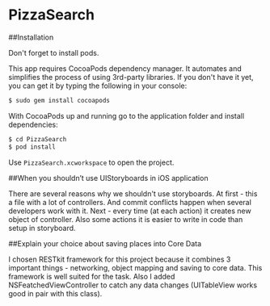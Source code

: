 # PizzaSearch


##Installation

Don't forget to install pods. 

This app requires CocoaPods dependency manager. It automates and simplifies the process of using 3rd-party libraries. If you don't have it yet, you can get it by typing the following in your console:

``` sh
$ sudo gem install cocoapods
```

With CocoaPods up and running go to the application folder and install dependencies:

``` sh
$ cd PizzaSearch
$ pod install
```
Use `PizzaSearch.xcworkspace` to open the project.


##When you shouldn’t use UIStoryboards in iOS application

There are several reasons why we shouldn't  use storyboards. At first - this a file with a lot of controllers. And commit conflicts happen when several developers work with it. Next - every time (at each action) it creates new object of controller. Also some actions it is easier to write in code than setup in storyboard. 


##Explain your choice about saving places into Core Data

I chosen RESTkit framework for this project because it combines 3 important things - networking, object mapping and saving to core data. This framework is well suited for the task. Also I added NSFeatchedViewController to catch any data changes (UITableView works good in pair with this class).
